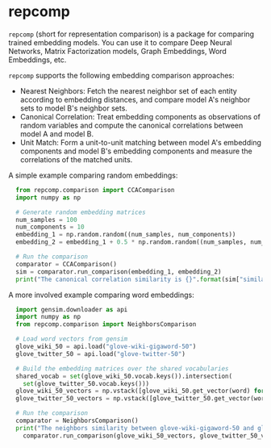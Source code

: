 # repcomp

`repcomp` (short for representation comparison) is a package for comparing trained embedding models. You can use it to compare Deep Neural Networks, Matrix Factorization models, Graph Embeddings, Word Embeddings, etc.

`repcomp` supports the following embedding comparison approaches:

* Nearest Neighbors: Fetch the nearest neighbor set of each entity according to embedding distances, and compare model A's neighbor sets to model B's neighbor sets.
* Canonical Correlation: Treat embedding components as observations of random variables and compute the canonical correlations between model A and model B. 
* Unit Match: Form a unit-to-unit matching between model A's embedding components and model B's embedding components and measure the correlations of the matched units.

A simple example comparing random embeddings:

```python
  from repcomp.comparison import CCAComparison
  import numpy as np

  # Generate random embedding matrices
  num_samples = 100
  num_components = 10
  embedding_1 = np.random.random((num_samples, num_components))
  embedding_2 = embedding_1 + 0.5 * np.random.random((num_samples, num_components))

  # Run the comparison
  comparator = CCAComparison()
  sim = comparator.run_comparison(embedding_1, embedding_2)
  print("The canonical correlation similarity is {}".format(sim["similarity"]))
```

A more involved example comparing word embeddings:

```python
  import gensim.downloader as api
  import numpy as np
  from repcomp.comparison import NeighborsComparison

  # Load word vectors from gensim
  glove_wiki_50 = api.load("glove-wiki-gigaword-50")
  glove_twitter_50 = api.load("glove-twitter-50")

  # Build the embedding matrices over the shared vocabularies
  shared_vocab = set(glove_wiki_50.vocab.keys()).intersection(
    set(glove_twitter_50.vocab.keys()))
  glove_wiki_50_vectors = np.vstack([glove_wiki_50.get_vector(word) for word in shared_vocab])
  glove_twitter_50_vectors = np.vstack([glove_twitter_50.get_vector(word) for word in shared_vocab])

  # Run the comparison
  comparator = NeighborsComparison()
  print("The neighbors similarity between glove-wiki-gigaword-50 and glove-twitter-50 is {}".format(
    comparator.run_comparison(glove_wiki_50_vectors, glove_twitter_50_vectors)["similarity"]))
```